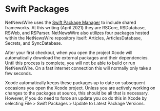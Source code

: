 # Swift Packages

NetNewsWire uses the [Swift Package Manager](https://swift.org/package-manager/) to include shared frameworks. At this writing (April 2021) they are RSCore, RSDatabase, RSWeb, and RSParser. NetNewsWire also utilizes four packages hosted within the NetNewsWire repository itself: Articles, ArticlesDatabase, Secrets, and SyncDatabase.

After your first checkout, when you open the project Xcode will automatically download the external packages and their dependencies. Until this process is complete, you will not be able to build or run NetNewsWire. On a fast internet connection this will normally only take a few seconds.

Xcode automatically keeps these packages up to date on subsequent occasions you open the Xcode project. Unless you are actively working on changes to the packages at source, this should be all that is necessary. However, if you do need to force an update you co do this in Xcode by selecting File > Swift Packages > Update to Latest Package Versions.
